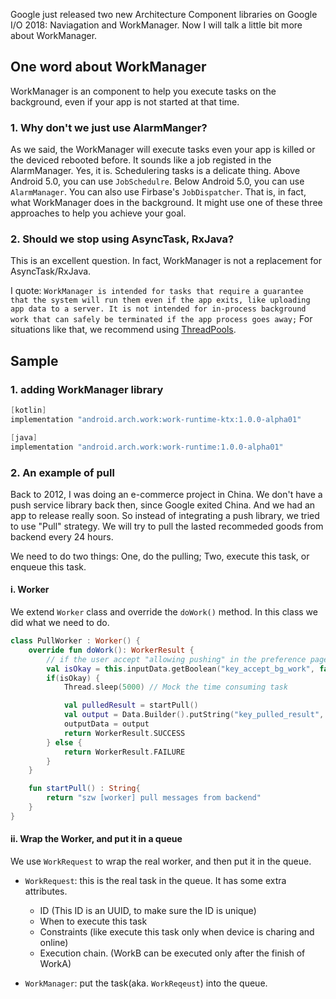 Google just released two new Architecture Component libraries on Google I/O 2018: Naviagation and WorkManager. Now I will talk a little bit more about WorkManager.

## One word about WorkManager
WorkManager is an component to help you execute tasks on the background, even if your app is not started at that time.

### 1. Why don't we just use AlarmManger?
As we said, the WorkManager will execute tasks even your app is killed or the deviced rebooted before. It sounds like a job registed in the AlarmManager. 
Yes, it is. Schedulering tasks is a delicate thing. Above Android 5.0, you can use `JobSchedulre`. Below Android 5.0, you can use `AlarmManager`. You can also use Firbase's `JobDispatcher`.  That is, in fact, what WorkManager does in the background. It might use one of these three approaches to help you achieve your goal.

### 2. Should we stop using AsyncTask, RxJava?
This is an excellent question. In fact, WorkManager is not a replacement for AsyncTask/RxJava. 

I quote: 
`WorkManager is intended for tasks that require a guarantee that the system will run them even if the app exits, like uploading app data to a server. It is not intended for in-process background work that can safely be terminated if the app process goes away;`
For situations like that, we recommend using [ThreadPools](https://developer.android.com/training/multiple-threads/create-threadpool#ThreadPool).

## Sample

### 1. adding WorkManager library

```groovy
[kotlin]
implementation "android.arch.work:work-runtime-ktx:1.0.0-alpha01"

[java]
implementation "android.arch.work:work-runtime:1.0.0-alpha01"
```

### 2. An example of pull
Back to 2012, I was doing an e-commerce project in China. We don't have a push service library back then, since Google exited China. And we had an app to release really soon. So instead of integrating a push library, we tried to use "Pull" strategy. We will try to pull the lasted recommeded goods from backend every 24 hours. 

We need to do two things: One, do the pulling; Two, execute this task, or enqueue this task.

#### i. Worker
We extend `Worker` class and override the `doWork()` method. In this class we did what we need to do.

```kotlin
class PullWorker : Worker() {
    override fun doWork(): WorkerResult {
        // if the user accept "allowing pushing" in the preference page
        val isOkay = this.inputData.getBoolean("key_accept_bg_work", false)
        if(isOkay) {
            Thread.sleep(5000) // Mock the time consuming task

            val pulledResult = startPull()
            val output = Data.Builder().putString("key_pulled_result", pulledResult).build()
            outputData = output
            return WorkerResult.SUCCESS
        } else {
            return WorkerResult.FAILURE
        }
    }

    fun startPull() : String{
        return "szw [worker] pull messages from backend"
    }
}
```

#### ii. Wrap the Worker, and put it in a queue
We use `WorkRequest` to wrap the real worker, and then put it in the queue.

* `WorkRequest`: this is the real task in the queue. It has some extra attributes. 
    * ID (This ID is an UUID, to make sure the ID is unique)
    * When to execute this task
    * Constraints (like execute this task only when device is charing and online)
    * Execution chain. (WorkB can be executed only after the finish of WorkA)

* `WorkManager`: put the task(aka. `WorkReqeust`) into the queue.

